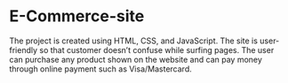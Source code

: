 # E-Commerce-site
The project is created using HTML, CSS, and JavaScript. The site is user-friendly so that customer doesn’t confuse while surfing pages. The user can purchase any product shown on the website and can pay money through online payment such as Visa/Mastercard.
